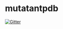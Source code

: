 # mutatantpdb

[![Gitter](https://badges.gitter.im/mutatantpdb/Lobby.svg)](https://gitter.im/mutatantpdb/Lobby?utm_source=badge&utm_medium=badge&utm_campaign=pr-badge&utm_content=badge)